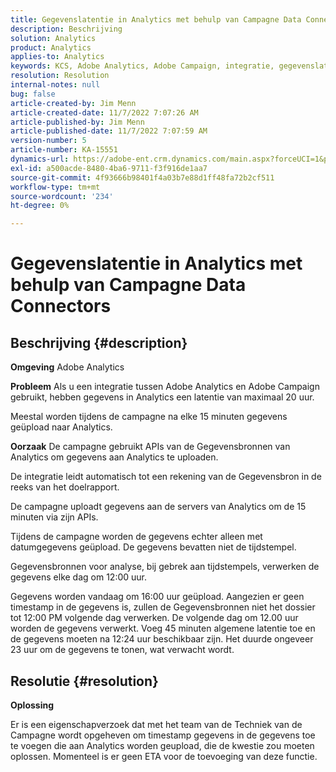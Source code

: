 ```yaml
---
title: Gegevenslatentie in Analytics met behulp van Campagne Data Connectors
description: Beschrijving
solution: Analytics
product: Analytics
applies-to: Analytics
keywords: KCS, Adobe Analytics, Adobe Campaign, integratie, gegevenslatentie, Campagne Data Connectors, timestamp, tijdstempel
resolution: Resolution
internal-notes: null
bug: false
article-created-by: Jim Menn
article-created-date: 11/7/2022 7:07:26 AM
article-published-by: Jim Menn
article-published-date: 11/7/2022 7:07:59 AM
version-number: 5
article-number: KA-15551
dynamics-url: https://adobe-ent.crm.dynamics.com/main.aspx?forceUCI=1&pagetype=entityrecord&etn=knowledgearticle&id=a15466d0-6a5e-ed11-9561-6045bd0065f9
exl-id: a500acde-8480-4ba6-9711-f3f916de1aa7
source-git-commit: 4f93666b98401f4a03b7e88d1ff48fa72b2cf511
workflow-type: tm+mt
source-wordcount: '234'
ht-degree: 0%

---
```


# Gegevenslatentie in Analytics met behulp van Campagne Data Connectors

## Beschrijving {#description}


<b>Omgeving</b>
Adobe Analytics

<b>Probleem</b>
Als u een integratie tussen Adobe Analytics en Adobe Campaign gebruikt, hebben gegevens in Analytics een latentie van maximaal 20 uur.

Meestal worden tijdens de campagne na elke 15 minuten gegevens geüpload naar Analytics.

<b>Oorzaak</b>
De campagne gebruikt APIs van de Gegevensbronnen van Analytics om gegevens aan Analytics te uploaden.

De integratie leidt automatisch tot een rekening van de Gegevensbron in de reeks van het doelrapport.

De campagne uploadt gegevens aan de servers van Analytics om de 15 minuten via zijn APIs.

Tijdens de campagne worden de gegevens echter alleen met datumgegevens geüpload. De gegevens bevatten niet de tijdstempel.

Gegevensbronnen voor analyse, bij gebrek aan tijdstempels, verwerken de gegevens elke dag om 12:00 uur.

Gegevens worden vandaag om 16:00 uur geüpload. Aangezien er geen timestamp in de gegevens is, zullen de Gegevensbronnen niet het dossier tot 12:00 PM volgende dag verwerken. De volgende dag om 12.00 uur worden de gegevens verwerkt. Voeg 45 minuten algemene latentie toe en de gegevens moeten na 12:24 uur beschikbaar zijn. Het duurde ongeveer 23 uur om de gegevens te tonen, wat verwacht wordt.


## Resolutie {#resolution}


<b>Oplossing</b>

Er is een eigenschapverzoek dat met het team van de Techniek van de Campagne wordt opgeheven om timestamp gegevens in de gegevens toe te voegen die aan Analytics worden geupload, die de kwestie zou moeten oplossen. Momenteel is er geen ETA voor de toevoeging van deze functie.
